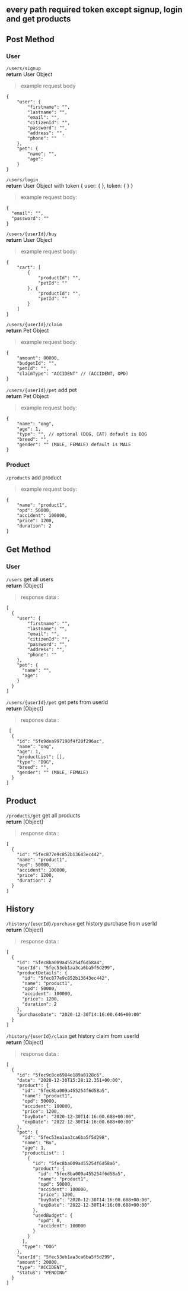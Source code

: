 ## every path required token except signup, login and get products

## Post Method
### User
`/users/signup` <br>
**return** User Object
> example request body
```
{
	"user": {
		"firstname": "",
		"lastname": "",
		"email": "",
		"citizenId": "",
		"password": "",
        "address": "",
        "phone": ""
	},
	"pet": {
		"name": "",
		"age": 
	}
}
```

`/users/login` <br>
**return** User Object with token { user: { }, token: { } }
> example request body: 
```
{
  "email": "",
  "password": ""
}
```

`/users/{userId}/buy` <br>
**return** User Object
> example request body: 
```
{
	"cart": [
		{
			"productId": "",
			"petId": ""
		}, {
			"productId": "",
			"petId": ""
		}
	]
}
```

`/users/{userId}/claim` <br>
**return** Pet Object
> example request body: 
```
{
	"amount": 80000,
	"budgetId": "",
	"petId": "",
	"claimType": "ACCIDENT" // (ACCIDENT, OPD)
}
```

`/users/{userId}/pet` add pet <br>
**return** Pet Object
> example request body: 
```
{
    "name": "ong",
    "age": 1,
    "type": "", // optional (DOG, CAT) default is DOG
    "breed": "",
    "gender": "" (MALE, FEMALE) default is MALE
}
```
### Product
`/products` add product <br>
> example request body: 
```
{
	"name": "product1",
	"opd": 50000,
	"accident": 100000,
	"price": 1200,
	"duration": 2
}
```
## Get Method
### User
`/users` get all users <br>
**return** [Object]
> response data : 
```
[
  {
    "user": {
        "firstname": "",
        "lastname": "",
        "email": "",
        "citizenId": "",
        "password": "",
        "address": "",
        "phone": ""
    },
    "pet": {
      "name": "",
      "age": 
    }
  }
]
```

`/users/{userId}/pet` get pets from userId <br>
**return** [Object]
> response data : 
```
 [
  {
    "id": "5fe9dea997190f4f20f296ac",
    "name": "ong",
    "age": 1,
    "productList": [],
    "type": "DOG",
    "breed": "",
    "gender": "" (MALE, FEMALE)
  }
]
```
## Product
`/products/get` get all products <br>
**return** [Object]
> response data : 
```
[
  {
    "id": "5fec877e9c852b13643ec442",
    "name": "product1",
    "opd": 50000,
    "accident": 100000,
    "price": 1200,
    "duration": 2
  }
]
```
## History

`/history/{userId}/purchase` get history purchase from userId <br>
**return** [Object]
> response data : 
```
[
  {
    "id": "5fec8ba009a455254f6d58a4",
    "userId": "5fec53eb1aa3ca6ba5f5d299",
    "productDetails": {
      "id": "5fec877e9c852b13643ec442",
      "name": "product1",
      "opd": 50000,
      "accident": 100000,
      "price": 1200,
      "duration": 2
    },
    "purchaseDate": "2020-12-30T14:16:00.646+00:00"
  }
]
```

`/history/{userId}/claim` get history claim from userId <br>
**return** [Object]
> response data : 
```
[
  {
    "id": "5fec9c8ce6984e189a0128c6",
    "date": "2020-12-30T15:28:12.351+00:00",
    "product": {
      "id": "5fec8ba009a455254f6d58a5",
      "name": "product1",
      "opd": 50000,
      "accident": 100000,
      "price": 1200,
      "buyDate": "2020-12-30T14:16:00.688+00:00",
      "expDate": "2022-12-30T14:16:00.688+00:00"
    },
    "pet": {
      "id": "5fec53ea1aa3ca6ba5f5d298",
      "name": "Bo",
      "age": 1,
      "productList": [
        {
          "id": "5fec8ba009a455254f6d58a6",
          "product": {
            "id": "5fec8ba009a455254f6d58a5",
            "name": "product1",
            "opd": 50000,
            "accident": 100000,
            "price": 1200,
            "buyDate": "2020-12-30T14:16:00.688+00:00",
            "expDate": "2022-12-30T14:16:00.688+00:00"
          },
          "usedBudget": {
            "opd": 0,
            "accident": 100000
          }
        }
      ],
      "type": "DOG"
    },
    "userId": "5fec53eb1aa3ca6ba5f5d299",
    "amount": 20000,
    "type": "ACCIDENT",
    "status": "PENDING"
  }
]
```
